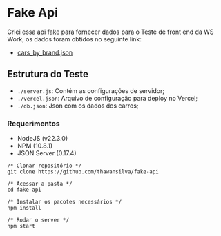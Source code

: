 # Fake Api

Criei essa api fake para fornecer dados para o Teste de front end da WS Work, os dados foram obtidos no seguinte link:

- [cars_by_brand.json](https://wswork.com.br/cars_by_brand.json)

## Estrutura do Teste

- `./server.js`: Contém as configurações de servidor;
- `./vercel.json`: Arquivo de configuração para deploy no Vercel;
- `./db.json`: Json com os dados dos carros;

### Requerimentos

- NodeJS (v22.3.0)
- NPM (10.8.1)
- JSON Server (0.17.4)

```
/* Clonar repositório */
git clone https://github.com/thawansilva/fake-api

/* Acessar a pasta */
cd fake-api

/* Instalar os pacotes necessários */
npm install

/* Rodar o server */
npm start

```
